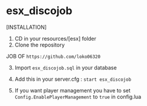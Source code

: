 # esx_discojob

[INSTALLATION]

1) CD in your resources/[esx] folder
2) Clone the repository

JOB OF ``https://github.com/loko06320``

3) Import ``esx_discojob.sql`` in your database

4) Add this in your server.cfg :
``start esx_discojob``


5) If you want player management you have to set ``Config.EnablePlayerManagement`` to ``true`` in config.lua
